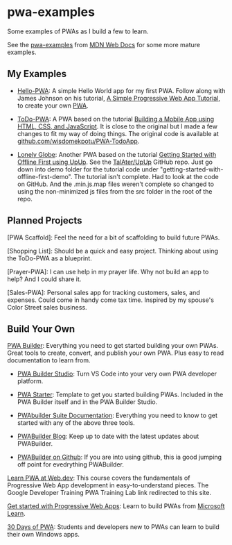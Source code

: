 # pwa-examples
Some examples of PWAs as I build a few to learn.

See the [pwa-examples](https://github.com/mdn/pwa-examples) from [MDN Web Docs](https://github.com/mdn) for some more mature examples.


## My Examples
 * [Hello-PWA](hello-pwa): A simple Hello World app for my first PWA. Follow along with James Johnson on his tutorial, [A Simple Progressive Web App Tutorial](https://medium.com/james-johnson/a-simple-progressive-web-app-tutorial-f9708e5f2605), to create your own [PWA](https://github.com/jamesjohnson280/hello-pwa).
 
 * [ToDo-PWA](todo-pwa): A PWA based on the tutorial [Building a Mobile App using HTML, CSS, and JavaScript](https://blog.openreplay.com/building-a-mobile-app-using-html-css-and-js). It is close to the original but I made a few changes to fit my way of doing things. The original code is available at [github.com/wisdomekpotu/PWA-TodoApp](https://github.com/wisdomekpotu/PWA-TodoApp).

* [Lonely Globe](lonely-globe): Another PWA based on the tutorial [Getting Started with Offline First using UpUp](https://www.talater.com/upup/getting-started-with-offline-first.html). See the [TalAter/UpUp](https://github.com/TalAter/UpUp/tree/master/demo/getting-started-with-offline-first-demo) GitHub repo. Just go down into demo folder for the tutorial code under "getting-started-with-offline-first-demo". The tutorial isn't complete. Had to look at the code on GitHub. And the .min.js.map files weren't complete so changed to using the non-minimized js files from the src folder in the root of the repo.

## Planned Projects

[PWA Scaffold]: Feel the need for a bit of scaffolding to build future PWAs.

[Shopping List]: Should be a quick and easy project. Thinking about using the ToDo-PWA as a blueprint.

[Prayer-PWA]: I can use help in my prayer life. Why not build an app to help? And I could share it.

[Sales-PWA]: Personal sales app for tracking customers, sales, and expenses. Could come in handy come tax time. Inspired by my spouse's Color Street sales business.

## Build Your Own

[PWA Builder](https://www.pwabuilder.com/): Everything you need to get started building your own PWAs. Great tools to create, convert, and publish your own PWA. Plus easy to read documentation to learn from.

- [PWA Builder Studio](https://marketplace.visualstudio.com/items?itemName=PWABuilder.pwa-studio): Turn VS Code into your very own PWA developer platform.

- [PWA Starter](https://github.com/pwa-builder/pwa-starter): Template to get you started building PWAs. Included in the PWA Builder itself and in the PWA Builder Studio.

- [PWAbuilder Suite Documentation](https://docs.pwabuilder.com/#/): Everything you need to know to get started with any of the above three tools.

- [PWABuilder Blog](https://blog.pwabuilder.com/): Keep up to date with the latest updates about PWABuilder.

- [PWABuilder on Github](https://github.com/pwa-builder/PWABuilder): If you are into using github, this ia good jumping off point for evedrything PWABuilder.

[Learn PWA at Web.dev](https://web.dev/learn/pwa/): This course covers the fundamentals of Progressive Web App development in easy-to-understand pieces. The Google Developer Training PWA Training Lab link redirected to this site.

[Get started with Progressive Web Apps](https://learn.microsoft.com/en-us/microsoft-edge/progressive-web-apps-chromium/how-to/): Learn to build PWAs from [Microsoft Learn](https://learn.microsoft.com/en-us/).

[30 Days of PWA](https://microsoft.github.io/win-student-devs/#/30DaysOfPWA/): Students and developers new to PWAs can learn to build their own Windows apps.

